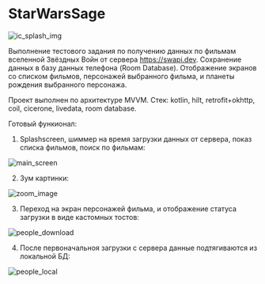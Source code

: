# StarWarsSage
![ic_splash_img](https://user-images.githubusercontent.com/79571688/168622593-0a25b735-1dd5-4e7a-a031-6886247081ea.png)

Выполнение тестового задания по получению данных по фильмам вселенной Звёздных Войн от сервера https://swapi.dev.
Сохранение данных в базу данных телефона (Room Database). Отображение экранов со списком фильмов, персонажей выбранного фильма, и планеты рождения выбранного персонажа.


Проект выполнен по архитектуре MVVM. Стек: kotlin, hilt, retrofit+okhttp, coil, cicerone, livedata, room database.

Готовый функионал:

1. Splashscreen, шиммер на время загрузки данных от сервера, показ списка фильмов, поиск по фильмам:

  ![main_screen](https://user-images.githubusercontent.com/79571688/168627301-04c00af0-d2d2-4905-973d-21e21282a9ed.gif)

2. Зум картинки:

![zoom_image](https://user-images.githubusercontent.com/79571688/168627883-8f3c5337-6334-41b5-9156-743b082cdb57.gif)

3. Переход на экран персонажей фильма, и отображение статуса загрузки в виде кастомных тостов:

![people_download](https://user-images.githubusercontent.com/79571688/168629595-83a0f08d-bb61-47af-8de1-67c7e2d994c0.gif)

4. После первоначальноя загрузки с сервера данные подтягиваются из локальной БД:

![people_local](https://user-images.githubusercontent.com/79571688/168630140-fd19331f-36c4-465b-98b1-5d9b49e69ad6.gif)

